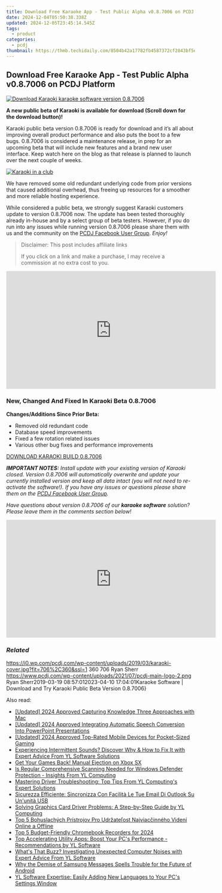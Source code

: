 ```yaml
---
title: Download Free Karaoke App - Test Public Alpha v0.8.7006 on PCDJ Platform
date: 2024-12-04T05:50:38.338Z
updated: 2024-12-05T23:45:14.545Z
tags:
  - product
categories:
  - pcdj
thumbnail: https://thmb.techidaily.com/8504b42a17782fb4587372cf2843bf5e6800b5714b57f9dcc9e3ed9d00739ee5.jpg
---
```


## Download Free Karaoke App - Test Public Alpha v0.8.7006 on PCDJ Platform

[![Download Karaoki karaoke software version 0.8.7006](https://i0.wp.com/pcdj.com/wp-content/uploads/2019/03/karaoki-cover.jpg?resize=706%2C321&ssl=1)](https://i0.wp.com/pcdj.com/wp-content/uploads/2019/03/karaoki-cover.jpg?fit=706%2C360&ssl=1 "Download Karaoki karaoke software version 0.8.7006")

**A new public beta of Karaoki is available for download (Scroll down for the download button)!**

Karaoki public beta version 0.8.7006 is ready for download and it’s all about improving overall product performance and also puts the boot to a few bugs. 0.8.7006 is considered a maintenance release, in prep for an upcoming beta that will include new features and a brand new user interface. Keep watch here on the blog as that release is planned to launch over the next couple of weeks.

[![Karaoki in a club](https://i2.wp.com/pcdj.com/wp-content/uploads/2019/03/DSC00136.jpg?fit=300%2C169&ssl=1 "Karaoki in a club")](https://tools.techidaily.com/pcdj/products/)

We have removed some old redundant underlying code from prior versions that caused additional overhead, thus freeing up resources for a smoother and more reliable hosting experience.

While considered a public beta, we strongly suggest Karaoki customers update to version 0.8.7006 now. The update has been tested thoroughly already in-house and by a select group of beta testers. However, if you do run into any issues while running version 0.8.7006 please share them with us and the community on the [PCDJ Facebook User Group](https://www.facebook.com/groups/208451843303338/). _Enjoy!_

>  Disclaimer: This post includes affiliate links
>
>  If you click on a link and make a purchase, I may receive a commission at no extra cost to you.
>

<!-- affiliate ads begin -->
<iframe width="560" height="315" src="https://www.youtube.com/embed/lCpzYpVPIZA?si=hNte-mPRIzjvqpRy" title="YouTube video player" frameborder="0" allow="accelerometer; autoplay; clipboard-write; encrypted-media; gyroscope; picture-in-picture; web-share" referrerpolicy="strict-origin-when-cross-origin" allowfullscreen></iframe>
<!-- affiliate ads end -->

### New, Changed And Fixed In Karaoki Beta 0.8.7006

**Changes/Additions Since Prior Beta:**

* Removed old redundant code
* Database speed improvements
* Fixed a few rotation related issues
* Various other bug fixes and performance improvements

[DOWNLOAD KARAOKI BUILD 0.8.7006](https://tools.techidaily.com/pcdj/products/)

_**IMPORTANT NOTES:** Install update with your existing version of Karaoki closed. Version 0.8.7006 will automatically overwrite and update your currently installed version and keep all data intact (you will not need to re-activate the software!). If you have any issues or questions please share them on the [PCDJ Facebook User Group](https://www.facebook.com/groups/208451843303338/)._ 

_Have questions about version 0.8.7006 of our **karaoke software** solution? Please leave them in the comments section below!_

<!-- affiliate ads begin -->
<iframe width="560" height="315" src="https://www.youtube.com/embed/LBCobAYzzcc?si=J3eSTQ3AdyxWAjGo" title="YouTube video player" frameborder="0" allow="accelerometer; autoplay; clipboard-write; encrypted-media; gyroscope; picture-in-picture; web-share" referrerpolicy="strict-origin-when-cross-origin" allowfullscreen></iframe>
<!-- affiliate ads end -->

### _Related_

https://i0.wp.com/pcdj.com/wp-content/uploads/2019/03/karaoki-cover.jpg?fit=706%2C360&ssl=1 360 706 Ryan Sherr https://www.pcdj.com/wp-content/uploads/2021/07/pcdj-main-logo-2.png Ryan Sherr2019-03-19 08:57:012023-04-10 17:04:01Karaoke Software | Download and Try Karaoki Public Beta Version 0.8.7006}

<ins class="adsbygoogle"
     style="display:block"
     data-ad-format="autorelaxed"
     data-ad-client="ca-pub-7571918770474297"
     data-ad-slot="1223367746"></ins>

<ins class="adsbygoogle"
     style="display:block"
     data-ad-client="ca-pub-7571918770474297"
     data-ad-slot="8358498916"
     data-ad-format="auto"
     data-full-width-responsive="true"></ins>

<span class="atpl-alsoreadstyle">Also read:</span>
<div><ul>
<li><a href="https://video-capture.techidaily.com/updated-2024-approved-capturing-knowledge-three-approaches-with-mac/"><u>[Updated] 2024 Approved Capturing Knowledge Three Approaches with Mac</u></a></li>
<li><a href="https://vp-tips.techidaily.com/updated-2024-approved-integrating-automatic-speech-conversion-into-powerpoint-presentations/"><u>[Updated] 2024 Approved Integrating Automatic Speech Conversion Into PowerPoint Presentations</u></a></li>
<li><a href="https://screen-activity-recording.techidaily.com/updated-2024-approved-top-rated-mobile-devices-for-pocket-sized-gaming/"><u>[Updated] 2024 Approved Top-Rated Mobile Devices for Pocket-Sized Gaming</u></a></li>
<li><a href="https://discover-able.techidaily.com/experiencing-intermittent-sounds-discover-why-and-how-to-fix-it-with-expert-advice-from-yl-software-solutions/"><u>Experiencing Intermittent Sounds? Discover Why & How to Fix It with Expert Advice From YL Software Solutions</u></a></li>
<li><a href="https://games-able.techidaily.com/get-your-games-back-manual-ejection-on-xbox-sx/"><u>Get Your Games Back! Manual Ejection on Xbox SX</u></a></li>
<li><a href="https://discover-able.techidaily.com/is-regular-comprehensive-scanning-needed-for-windows-defender-protection-insights-from-yl-computing/"><u>Is Regular Comprehensive Scanning Needed for Windows Defender Protection - Insights From YL Computing</u></a></li>
<li><a href="https://discover-able.techidaily.com/mastering-driver-troubleshooting-top-tips-from-yl-computings-expert-solutions/"><u>Mastering Driver Troubleshooting: Top Tips From YL Computing's Expert Solutions</u></a></li>
<li><a href="https://win-remarkable.techidaily.com/sicurezza-efficiente-sincronizza-con-facilita-le-tue-email-di-outlook-su-ununita-usb/"><u>Sicurezza Efficiente: Sincronizza Con Facilità Le Tue Email Di Outlook Su Un'unità USB</u></a></li>
<li><a href="https://discover-able.techidaily.com/solving-graphics-card-driver-problems-a-step-by-step-guide-by-yl-computing/"><u>Solving Graphics Card Driver Problems: A Step-by-Step Guide by YL Computing</u></a></li>
<li><a href="https://discover-blog.techidaily.com/top-5-bohuslachych-pristrojov-pro-udrzatelost-najviaccinneho-videni-online-a-offline/"><u>Top 5 Bohuslachých Prístrojov Pro Udržateľost Najviacčinného Videní Online a Offline</u></a></li>
<li><a href="https://screen-video-capture.techidaily.com/top-5-budget-friendly-chromebook-recorders-for-2024/"><u>Top 5 Budget-Friendly Chromebook Recorders for 2024</u></a></li>
<li><a href="https://discover-able.techidaily.com/top-accelerating-utility-apps-boost-your-pcs-performance-recommendations-by-yl-software/"><u>Top Accelerating Utility Apps: Boost Your PC's Performance - Recommendations by YL Software</u></a></li>
<li><a href="https://discover-able.techidaily.com/whats-that-buzz-investigating-unexpected-computer-noises-with-expert-advice-from-yl-software/"><u>What's That Buzz? Investigating Unexpected Computer Noises with Expert Advice From YL Software</u></a></li>
<li><a href="https://techidaily.com/why-the-demise-of-samsung-messages-spells-trouble-for-the-future-of-android/"><u>Why the Demise of Samsung Messages Spells Trouble for the Future of Android</u></a></li>
<li><a href="https://discover-able.techidaily.com/yl-software-expertise-easily-adding-new-languages-to-your-pcs-settings-window/"><u>YL Software Expertise: Easily Adding New Languages to Your PC's Settings Window</u></a></li>
</ul></div>

